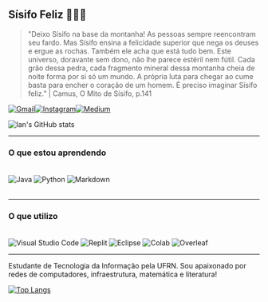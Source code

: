 ## Sísifo Feliz 👋🏻🍂


>"Deixo Sísifo na base da montanha! As pessoas sempre reencontram seu fardo. Mas Sísifo ensina a felicidade superior que nega os deuses e ergue as rochas. Também ele acha que está tudo bem. Este universo, doravante sem dono, não lhe parece estéril nem fútil. Cada grão dessa pedra, cada fragmento mineral dessa montanha cheia de noite forma por si só um mundo. A própria luta para chegar ao cume basta para encher o coração de um homem. É preciso imaginar Sísifo feliz.” | Camus, O Mito de Sísifo, p.141


[![Gmail](https://img.shields.io/badge/Gmail-D14836?style=for-the-badge&logo=gmail&logoColor=white)](ian.mendesfernandes@gmail.com)[![Instagram](https://img.shields.io/badge/Instagram-E4405F?style=for-the-badge&logo=instagram&logoColor=white)](https://www.instagram.com/ian.itajai/)[![Medium](https://img.shields.io/badge/Medium-12100E?style=for-the-badge&logo=medium&logoColor=white)](https://medium.com/@ian.mendes.prof)


![Ian's GitHub stats](https://github-readme-stats.vercel.app/api?username=Ian-Mendes&show_icons=true&theme=dark)

***
### O que estou aprendendo


<div style = "display: inline_block"></br>
<img align= "center" alt = "Java" src="https://img.shields.io/badge/Java-ED8B00?style=for-the-badge&logo=openjdk&logoColor=white">
<img align= "center" alt = "Python" src="https://img.shields.io/badge/Python-14354C?style=for-the-badge&logo=python&logoColor=white">
<img align= "center" alt = "Markdown" src="https://img.shields.io/badge/Markdown-000000?style=for-the-badge&logo=markdown&logoColor=white">
</div>
<br/>

***

### O que utilizo
<div style = "display: inline_block"></br>
<img align= "center" alt = "Visual Studio Code" src="https://img.shields.io/badge/Visual_Studio_Code-0078D4?style=for-the-badge&logo=visual%20studio%20code&logoColor=white">
<img align= "center" alt = "Replit" src="https://img.shields.io/badge/replit-667881?style=for-the-badge&logo=replit&logoColor=white">
<img align= "center" alt = "Eclipse" src="https://img.shields.io/badge/Eclipse-2C2255?style=for-the-badge&logo=eclipse&logoColor=white">
<img align= "center" alt = "Colab" src="https://img.shields.io/badge/Colab-F9AB00?style=for-the-badge&logo=googlecolab&color=525252">
<img align= "center" alt = "Overleaf" src="https://img.shields.io/badge/Overleaf-47A141?style=for-the-badge&logo=Overleaf&logoColor=white"><br/>

</div>

***

Estudante de Tecnologia da Informação pela UFRN. Sou apaixonado por redes de computadores, infraestrutura, matemática e literatura! 


[![Top Langs](https://github-readme-stats.vercel.app/api/top-langs/?username=Ian-Mendes&layout=donut)](https://github.com/Ian-Mendes/github-readme-stats)
